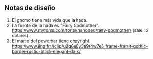 
Notas de diseño
---

1. El gnomo tiene más vida que la hada.
2. La fuente de la hada es "Fairy Godmother". https://www.myfonts.com/fonts/hanoded/fairy-godmother/ (sale 15 dólares).
3. El marco del powerbar tiene copyright. https://www.jing.fm/iclip/u2q8e6y3a9t4w7e6_frame-framit-gothic-border-rustic-black-elegant-dark/
